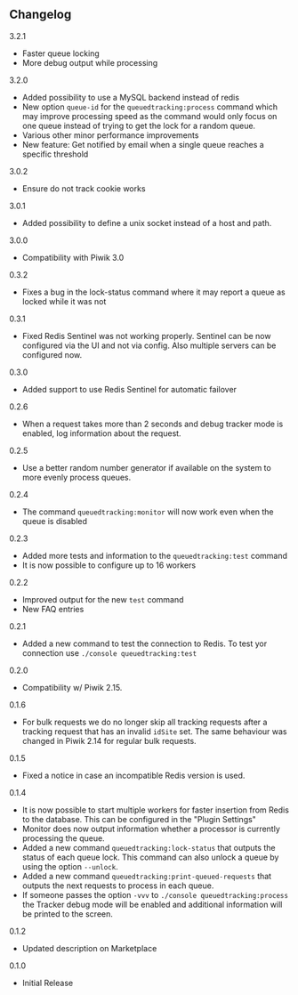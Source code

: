## Changelog

3.2.1
- Faster queue locking
- More debug output while processing

3.2.0
- Added possibility to use a MySQL backend instead of redis
- New option `queue-id` for the `queuedtracking:process` command which may improve processing speed as the command would only focus on one queue instead of trying to get the lock for a random queue.
- Various other minor performance improvements
- New feature: Get notified by email when a single queue reaches a specific threshold

3.0.2

- Ensure do not track cookie works

3.0.1

- Added possibility to define a unix socket instead of a host and path.

3.0.0

- Compatibility with Piwik 3.0

0.3.2

- Fixes a bug in the lock-status command where it may report a queue as locked while it was not

0.3.1

- Fixed Redis Sentinel was not working properly. Sentinel can be now configured via the UI and not via config. Also
  multiple servers can be configured now.

0.3.0

- Added support to use Redis Sentinel for automatic failover

0.2.6

- When a request takes more than 2 seconds and debug tracker mode is enabled, log information about the request.

0.2.5

- Use a better random number generator if available on the system to more evenly process queues.

0.2.4

- The command `queuedtracking:monitor` will now work even when the queue is disabled

0.2.3

- Added more tests and information to the `queuedtracking:test` command
- It is now possible to configure up to 16 workers

0.2.2

- Improved output for the new `test` command
- New FAQ entries

0.2.1

- Added a new command to test the connection to Redis. To test yor connection use `./console queuedtracking:test`

0.2.0

- Compatibility w/ Piwik 2.15.

0.1.6
 
- For bulk requests we do no longer skip all tracking requests after a tracking request that has an invalid `idSite` set. The same behaviour was changed in Piwik 2.14 for regular bulk requests.

0.1.5

- Fixed a notice in case an incompatible Redis version is used.

0.1.4

- It is now possible to start multiple workers for faster insertion from Redis to the database. This can be configured in the "Plugin Settings"
- Monitor does now output information whether a processor is currently processing the queue.
- Added a new command `queuedtracking:lock-status` that outputs the status of each queue lock. This command can also unlock a queue by using the option `--unlock`.
- Added a new command `queuedtracking:print-queued-requests` that outputs the next requests to process in each queue.
- If someone passes the option `-vvv` to `./console queuedtracking:process` the Tracker debug mode will be enabled and additional information will be printed to the screen.

0.1.2

- Updated description on Marketplace

0.1.0

- Initial Release
